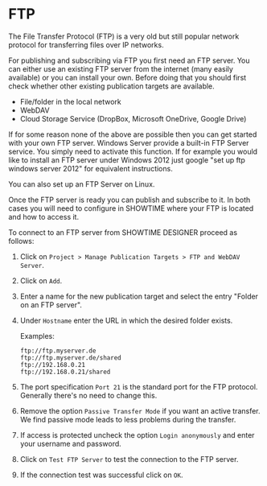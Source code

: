 # FTP

The File Transfer Protocol (FTP) is a very old but still popular network protocol for transferring files over IP networks. 

For publishing and subscribing via FTP you first need an FTP server. You can either use an existing FTP server from the internet (many easily available) or you can install your own. Before doing that you should first check whether other existing publication targets are available.

* File/folder in the local network
* WebDAV
* Cloud Storage Service (DropBox, Microsoft OneDrive, Google Drive)

If for some reason none of the above are possible then you can get started with your own FTP server. Windows Server provide a built-in FTP Server service. You simply need to activate this function. If for example you would like to install an FTP server under Windows 2012 just google "set up ftp windows server 2012" for equivalent instructions.

You can also set up an FTP Server on Linux. 

Once the FTP server is ready you can publish and subscribe to it. In both cases you will need to configure in SHOWTIME where your FTP is located and how to access it.

To connect to an FTP server from SHOWTIME DESIGNER proceed as follows:

1. Click on  `Project > Manage Publication Targets > FTP and WebDAV Server`.

2. Click on  `Add`.

3. Enter a name for the new publication target and select the entry "Folder on an FTP server".

4. Under `Hostname` enter the URL in which the desired folder exists.
   
   Examples:
   
   ```
   ftp://ftp.myserver.de
   ftp://ftp.myserver.de/shared
   ftp://192.168.0.21
   ftp://192.168.0.21/shared
   ```

5. The port specification `Port 21` is the standard port for the FTP protocol. Generally there's no need to change this. 

6. Remove the option `Passive Transfer Mode` if you want an active transfer. We find passive mode leads to less problems during the transfer.

7. If access is protected uncheck the option `Login anonymously` and enter your username and password.

8. Click on `Test FTP Server` to test the connection to the FTP server.

9. If the connection test was successful click on `OK`.


